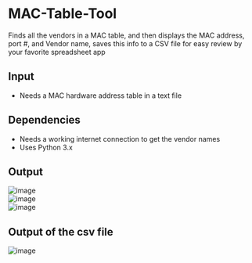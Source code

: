 # MAC-Table-Tool
Finds all the vendors in a MAC table, and then displays the MAC address, port #, and Vendor name, saves this
info to a CSV file for easy review by your favorite spreadsheet app 
## Input
* Needs a MAC hardware address table in a text file

## Dependencies
* Needs a working internet connection to get the vendor names
* Uses Python 3.x

## Output
![image](https://user-images.githubusercontent.com/48565067/161635489-0decf6e5-b2da-4a63-8bbd-cb24b3c8a78f.png) <br>
![image](https://user-images.githubusercontent.com/48565067/161635720-b1003d0f-f8a1-43f9-8642-2527fdc30273.png)<br>
![image](https://user-images.githubusercontent.com/48565067/161635792-af3c6784-05a5-4775-bd3d-3f9c70b9d35d.png)<br>

## Output of the csv file
![image](https://user-images.githubusercontent.com/48565067/161636012-9f4f772f-2ba3-4bb8-b0ec-59de5cfac36a.png)
